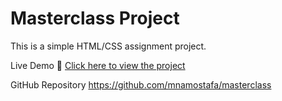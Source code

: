 # Masterclass Project

This is a simple HTML/CSS assignment project.

 Live Demo
🔗 [Click here to view the project](https://mnamostafa.github.io/masterclass/)

  GitHub Repository
https://github.com/mnamostafa/masterclass

 

